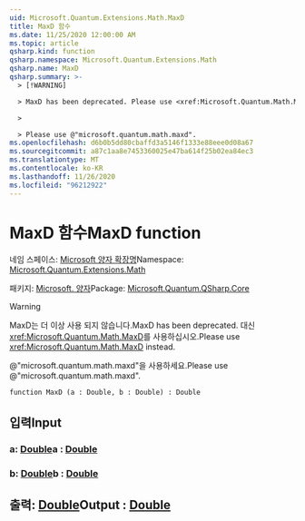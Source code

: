 ```yaml
---
uid: Microsoft.Quantum.Extensions.Math.MaxD
title: MaxD 함수
ms.date: 11/25/2020 12:00:00 AM
ms.topic: article
qsharp.kind: function
qsharp.namespace: Microsoft.Quantum.Extensions.Math
qsharp.name: MaxD
qsharp.summary: >-
  > [!WARNING]

  > MaxD has been deprecated. Please use <xref:Microsoft.Quantum.Math.MaxD> instead.

  >

  > Please use @"microsoft.quantum.math.maxd".
ms.openlocfilehash: d6b0b5dd80cbaffd3a5146f1333e88eee0d08a67
ms.sourcegitcommit: a87c1aa8e7453360025e47ba614f25b02ea84ec3
ms.translationtype: MT
ms.contentlocale: ko-KR
ms.lasthandoff: 11/26/2020
ms.locfileid: "96212922"
---
```

# <a name="maxd-function"></a><span data-ttu-id="03fe0-102">MaxD 함수</span><span class="sxs-lookup"><span data-stu-id="03fe0-102">MaxD function</span></span>

<span data-ttu-id="03fe0-103">네임 스페이스: [Microsoft 양자 확장명](xref:Microsoft.Quantum.Extensions.Math)</span><span class="sxs-lookup"><span data-stu-id="03fe0-103">Namespace: [Microsoft.Quantum.Extensions.Math](xref:Microsoft.Quantum.Extensions.Math)</span></span>

<span data-ttu-id="03fe0-104">패키지: [Microsoft. 양자](https://nuget.org/packages/Microsoft.Quantum.QSharp.Core)</span><span class="sxs-lookup"><span data-stu-id="03fe0-104">Package: [Microsoft.Quantum.QSharp.Core](https://nuget.org/packages/Microsoft.Quantum.QSharp.Core)</span></span>


> [!WARNING]
> <span data-ttu-id="03fe0-105">MaxD는 더 이상 사용 되지 않습니다.</span><span class="sxs-lookup"><span data-stu-id="03fe0-105">MaxD has been deprecated.</span></span> <span data-ttu-id="03fe0-106">대신 <xref:Microsoft.Quantum.Math.MaxD>를 사용하십시오.</span><span class="sxs-lookup"><span data-stu-id="03fe0-106">Please use <xref:Microsoft.Quantum.Math.MaxD> instead.</span></span>
>
> <span data-ttu-id="03fe0-107">@"microsoft.quantum.math.maxd"을 사용하세요.</span><span class="sxs-lookup"><span data-stu-id="03fe0-107">Please use @"microsoft.quantum.math.maxd".</span></span>



```qsharp
function MaxD (a : Double, b : Double) : Double
```


## <a name="input"></a><span data-ttu-id="03fe0-108">입력</span><span class="sxs-lookup"><span data-stu-id="03fe0-108">Input</span></span>

### <a name="a--double"></a><span data-ttu-id="03fe0-109">a: [Double](xref:microsoft.quantum.lang-ref.double)</span><span class="sxs-lookup"><span data-stu-id="03fe0-109">a : [Double](xref:microsoft.quantum.lang-ref.double)</span></span>




### <a name="b--double"></a><span data-ttu-id="03fe0-110">b: [Double](xref:microsoft.quantum.lang-ref.double)</span><span class="sxs-lookup"><span data-stu-id="03fe0-110">b : [Double](xref:microsoft.quantum.lang-ref.double)</span></span>





## <a name="output--double"></a><span data-ttu-id="03fe0-111">출력: [Double](xref:microsoft.quantum.lang-ref.double)</span><span class="sxs-lookup"><span data-stu-id="03fe0-111">Output : [Double](xref:microsoft.quantum.lang-ref.double)</span></span>

